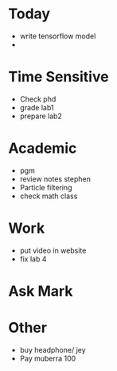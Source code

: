 # Today
- write tensorflow model
- 

# Time Sensitive
- Check phd
- grade lab1
- prepare lab2
  

# Academic
- pgm
- review notes stephen
- Particle filtering
- check math class

# Work
- put video in website
- fix lab 4

# Ask Mark

# Other
- buy headphone/ jey
- Pay muberra 100


